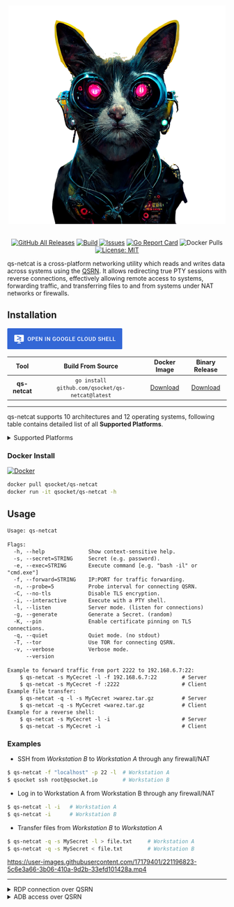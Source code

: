 <div align="center">
  <img src=".github/img/banner.png">
  <br>
  <br>


  [![GitHub All Releases][release-img]][release]
  [![Build][workflow-img]][workflow]
  [![Issues][issues-img]][issues]
  [![Go Report Card][go-report-img]][go-report]
  ![Docker Pulls][docker-pulls]
  [![License: MIT][license-img]][license]
</div>

[go-report]: https://goreportcard.com/report/github.com/qsocket/qs-netcat
[go-report-img]: https://goreportcard.com/badge/github.com/qsocket/qs-netcat
[release]: https://github.com/qsocket/qs-netcat/releases
[release-img]: https://img.shields.io/github/v/release/qsocket/qs-netcat
[downloads]: https://github.com/qsocket/qs-netcat/releases
[downloads-img]: https://img.shields.io/github/downloads/qsocket/qs-netcat/total?logo=github
[issues]: https://github.com/qsocket/qs-netcat/issues
[issues-img]: https://img.shields.io/github/issues/qsocket/qs-netcat?color=red
[docker-pulls]: https://img.shields.io/docker/pulls/qsocket/qs-netcat?logo=docker&label=docker%20pulls
[license]: https://raw.githubusercontent.com/qsocket/qs-netcat/master/LICENSE
[license-img]: https://img.shields.io/github/license/qsocket/qs-netcat.svg
[google-cloud-shell]: https://console.cloud.google.com/cloudshell/open?git_repo=https://github.com/qsocket/qs-netcat&tutorial=README.md
[workflow-img]: https://github.com/qsocket/qs-netcat/actions/workflows/main.yml/badge.svg
[workflow]: https://github.com/qsocket/qs-netcat/actions/workflows/main.yml
[qsrn]: https://www.qsocket.io/qsrn/

qs-netcat is a cross-platform networking utility which reads and writes data across systems using the [QSRN][qsrn].
It allows redirecting true PTY sessions with reverse connections, effectively allowing remote access to systems, forwarding traffic, and transferring files to and from systems under NAT networks or firewalls.

## Installation

[![Open in Cloud Shell](.github/img/cloud-shell.png)][google-cloud-shell]

|    **Tool**   |                 **Build From Source**                |       **Docker Image**      |                     **Binary Release**                    |
|:-------------:|:----------------------------------------------------:|:---------------------------:|:---------------------------------------------------------:|
| **qs-netcat** | ```go install github.com/qsocket/qs-netcat@latest``` | [Download](#docker-install) | [Download](release) |

---

qs-netcat supports 10 architectures and 12 operating systems, following table contains detailed list of all **Supported Platforms**. 
<details>
<summary>Supported Platforms</summary>

|  **Platform** | **AMD64** | **386** | **ARM** | **ARM64** | **MIPS** | **MIPS64** | **MIPS64LE** | **PPC64** | **PPC64LE** | **S390X** |
|:-------------:|:---------:|:-------:|:-------:|:---------:|:--------:|:----------:|:------------:|:---------:|:-----------:|:---------:|
|   **Linux**   |     ✅     |    ✅    |    ✅    |     ✅     |     ✅    |      ✅     |       ✅      |     ✅     |      ✅      |     ✅     |
|   **Darwin**  |     ✅     |    ❌    |    ❌    |     ✅     |     ❌    |      ❌     |       ❌      |     ❌     |      ❌      |     ❌     |
|  **Windows**  |     ✅     |    ✅    |    ✅    |     ✅     |     ❌    |      ❌     |       ❌      |     ❌     |      ❌      |     ❌     |
|  **OpenBSD**  |     ✅     |    ✅    |    ✅    |     ✅     |     ❌    |      ✅     |       ❌      |     ❌     |      ❌      |     ❌     |
|   **NetBSD**  |     ✅     |    ✅    |    ✅    |     ✅     |     ❌    |      ❌     |       ❌      |     ❌     |      ❌      |     ❌     |
|  **FreeBSD**  |     ✅     |    ✅    |    ✅    |     ✅     |     ❌    |      ❌     |       ❌      |     ❌     |      ❌      |     ❌     |
|  **Android**  |     ✅     |    ✅    |    ✅    |     ✅     |     ❌    |      ❌     |       ❌      |     ❌     |      ❌      |     ❌     |
|    **IOS**    |     ✅     |    ❌    |    ❌    |     ✅     |     ❌    |      ❌     |       ❌      |     ❌     |      ❌      |     ❌     |
|  **Solaris**  |     ✅     |    ❌    |    ❌    |     ❌     |     ❌    |      ❌     |       ❌      |     ❌     |      ❌      |     ❌     |
|  **Illumos**  |     ✅     |    ❌    |    ❌    |     ❌     |     ❌    |      ❌     |       ❌      |     ❌     |      ❌      |     ❌     |
| **Dragonfly** |     ✅     |    ❌    |    ❌    |     ❌     |     ❌    |      ❌     |       ❌      |     ❌     |      ❌      |     ❌     |
|    **AIX**    |     ❌     |    ❌    |    ❌    |     ❌     |     ❌    |      ❌     |       ❌      |     ✅     |      ❌      |     ❌     |

</details>


### Docker Install

[![Docker](http://dockeri.co/image/egee/qsocket)](https://hub.docker.com/r/egee/qsocket/)

```bash
docker pull qsocket/qs-netcat
docker run -it qsocket/qs-netcat -h
```

## Usage

```
Usage: qs-netcat

Flags:
  -h, --help              Show context-sensitive help.
  -s, --secret=STRING     Secret (e.g. password).
  -e, --exec=STRING       Execute command [e.g. "bash -il" or "cmd.exe"]
  -f, --forward=STRING    IP:PORT for traffic forwarding.
  -n, --probe=5           Probe interval for connecting QSRN.
  -C, --no-tls            Disable TLS encryption.
  -i, --interactive       Execute with a PTY shell.
  -l, --listen            Server mode. (listen for connections)
  -g, --generate          Generate a Secret. (random)
  -K, --pin               Enable certificate pinning on TLS connections.
  -q, --quiet             Quiet mode. (no stdout)
  -T, --tor               Use TOR for connecting QSRN.
  -v, --verbose           Verbose mode.
      --version

Example to forward traffic from port 2222 to 192.168.6.7:22:
	$ qs-netcat -s MyCecret -l -f 192.168.6.7:22        # Server
	$ qs-netcat -s MyCecret -f :2222                    # Client
Example file transfer:
	$ qs-netcat -q -l -s MyCecret >warez.tar.gz         # Server
	$ qs-netcat -q -s MyCecret <warez.tar.gz            # Client
Example for a reverse shell:
	$ qs-netcat -s MyCecret -l -i                       # Server
	$ qs-netcat -s MyCecret -i                          # Client

```
### Examples
- SSH from *Workstation B* to *Workstation A* through any firewall/NAT
```bash
$ qs-netcat -f "localhost" -p 22 -l  # Workstation A
$ qsocket ssh root@qsocket.io        # Workstation B
```
- Log in to Workstation A from Workstation B through any firewall/NAT
```bash
$ qs-netcat -l -i   # Workstation A
$ qs-netcat -i      # Workstation B
```
- Transfer files from *Workstation B* to *Workstation A*
```bash
$ qs-netcat -q -s MySecret -l > file.txt     # Workstation A
$ qs-netcat -q -s MySecret < file.txt        # Workstation B
```

https://user-images.githubusercontent.com/17179401/221196823-5c6e3a66-3b06-410a-9d2b-33efd101428a.mp4

---

<details>
<summary>RDP connection over QSRN</summary>

https://user-images.githubusercontent.com/17179401/213314447-65ecaf43-89fd-48bd-a242-3345f6baf185.mov

</details>


<details>
<summary>ADB access over QSRN</summary>

https://user-images.githubusercontent.com/17179401/216651601-6ddc8ddf-7248-4c2b-bd77-00f00f773c80.mov

</details>
